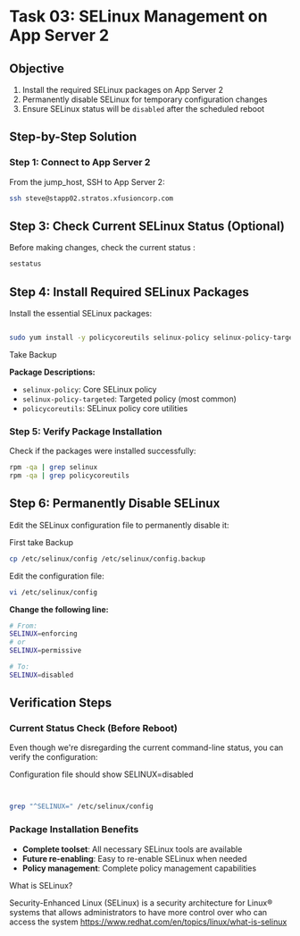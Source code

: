 # Task 03: SELinux Management on App Server 2

## Objective
1. Install the required SELinux packages on App Server 2
2. Permanently disable SELinux for temporary configuration changes
3. Ensure SELinux status will be `disabled` after the scheduled reboot



## Step-by-Step Solution

### Step 1: Connect to App Server 2
From the jump_host, SSH to App Server 2:
```bash
ssh steve@stapp02.stratos.xfusioncorp.com
```


## Step 3: Check Current SELinux Status (Optional)
Before making changes, check the current status :
```bash
sestatus
```


## Step 4: Install Required SELinux Packages
Install the essential SELinux packages:


```bash

sudo yum install -y policycoreutils selinux-policy selinux-policy-targeted

```

Take Backup


**Package Descriptions:**
- `selinux-policy`: Core SELinux policy
- `selinux-policy-targeted`: Targeted policy (most common)
- `policycoreutils`: SELinux policy core utilities



### Step 5: Verify Package Installation
Check if the packages were installed successfully:
```bash
rpm -qa | grep selinux
rpm -qa | grep policycoreutils
```
## Step 6: Permanently Disable SELinux
Edit the SELinux configuration file to permanently disable it:

First take Backup
```bash
cp /etc/selinux/config /etc/selinux/config.backup
```

Edit the configuration file:
```bash
vi /etc/selinux/config
```

**Change the following line:**
```bash
# From:
SELINUX=enforcing
# or
SELINUX=permissive

# To:
SELINUX=disabled
```


## Verification Steps

### Current Status Check (Before Reboot)
Even though we're disregarding the current command-line status, you can verify the configuration:

Configuration file should show SELINUX=disabled

```bash


grep "^SELINUX=" /etc/selinux/config
```


### Package Installation Benefits
- **Complete toolset**: All necessary SELinux tools are available
- **Future re-enabling**: Easy to re-enable SELinux when needed
- **Policy management**: Complete policy management capabilities

What is SELinux?

Security-Enhanced Linux (SELinux) is a security architecture for Linux® systems that allows administrators to have more control over who can access the system
https://www.redhat.com/en/topics/linux/what-is-selinux